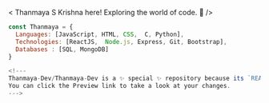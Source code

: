 < Thanmaya S Krishna here! Exploring the world of code. 👋 />

```javascript
const Thanmaya = {
  Languages: [JavaScript, HTML, CSS,  C, Python],
  Technologies: [ReactJS,  Node.js, Express, Git, Bootstrap],
  Databases : [SQL, MongoDB]
}

<!---
Thanmaya-Dev/Thanmaya-Dev is a ✨ special ✨ repository because its `README.md` (this file) appears on your GitHub profile.
You can click the Preview link to take a look at your changes.
--->
